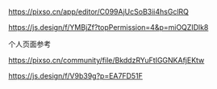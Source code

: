 https://pixso.cn/app/editor/C099AjUcSoB3ii4hsGclRQ



https://js.design/f/YMBjZf?topPermission=4&p=miOQZIDlk8



个人页面参考

https://pixso.cn/community/file/BkddzRYuFtIGGNKAfjEKtw

https://js.design/f/V9b39g?p=EA7FD51F